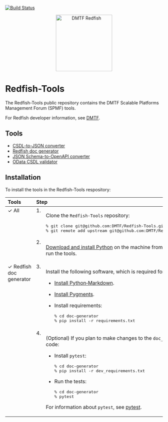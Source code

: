 [![Build Status](https://travis-ci.com/DMTF/Redfish-Tools.svg?branch=master)](https://travis-ci.com/github/DMTF/Redfish-Tools)
<p align="center">
  <img src="http://redfish.dmtf.org/sites/all/themes/dmtf2015/images/dmtf-redfish-logo.png" alt="DMTF Redfish" width=180>
</p>

# Redfish-Tools

The Redfish-Tools public repository contains the DMTF Scalable Platforms Management Forum (SPMF) tools.

For Redfish developer information, see [DMTF](https://redfish.dmtf.org/ "https://redfish.dmtf.org/").

## Tools

* [CSDL-to-JSON converter](csdl-to-json-convertor/README.md "csdl-to-json-convertor/README.md")
* [Redfish doc generator](doc-generator/README.md "doc-generator/README.md")
* [JSON Schema-to-OpenAPI converter](json-to-openapi-converter/README.md "json-to-openapi-converter/README.md")
* [OData CSDL validator](odata-csdl-validator/README.md "odata-csdl-validator/README.md")

## Installation

To install the tools in the Redfish-Tools respository:

<table>
   <thead>
      <tr>
         <th align="left" valign="top">Tools</th>
         <th align="left" valign="top" colspan="2">Step</th>
      </tr>
   </thead>
   <tbody>
      <tr>
         <td align="left" valign="top" rowspan="2">&checkmark;&nbsp;All</td>
         <td align="left" valign="top">1.</td>
         <td align="left" valign="top"><p>Clone the <code>Redfish-Tools</code> repository:</p>
            <pre lang="bash">% git clone git@github.com:DMTF/Redfish-Tools.git
% git remote add upstream git@github.com:DMTF/Redfish-Tools.git</pre>
         </td>
      </tr>
      <tr>
         <td align="left" valign="top">2.</td>
         <td align="left" valign="top">
            <p><a href="https://www.python.org/downloads/" title="https://www.python.org/downloads/">Download and install Python</a> on the machine from which you will run the tools.</p>
         </td>
      </tr>
      <tr>
         <td align="left" valign="top" rowspan="2">&checkmark;&nbsp;Redfish doc generator</td>
         <td align="left" valign="top">3.</td>
         <td align="left" valign="top">
            <p>Install the following software, which is required for HTML output:</p>
            <ul>
               <li><p><a href="https://python-markdown.github.io/install/" title="https://python-markdown.github.io/install/">Install Python&#8209;Markdown</a>.</p></li>
               <li><p><a href="http://pygments.org/" title="http://pygments.org/">Install Pygments</a>.</p></li>
               <li><p>Install requirements:</p>
                  <pre lang="bash">% cd doc-generator
% pip install -r requirements.txt</pre>
               </li>
            </ul>
         </td>
      </tr>
      <tr>
         <td align="left" valign="top">4.</td>
         <td align="left" valign="top">
            <p>(Optional) If you plan to make changes to the <code>doc_generator.py</code> code:</p>
            <ul>
               <li><p>Install <code>pytest</code>:</p>
                  <pre lang="bash">% cd doc-generator
% pip install -r dev_requirements.txt</pre>
               </li>
               <li><p>Run the tests:</p>
                  <pre lang="bash">% cd doc-generator
% pytest</pre>
               </li>
            </ul>
            <p>For information about <code>pytest</code>, see <a href="https://docs.pytest.org/en/latest/getting-started.html" title="https://docs.pytest.org/en/latest/getting-started.html">pytest</a>.</p>
         </td>
      </tr>
   </tbody>
</table>
